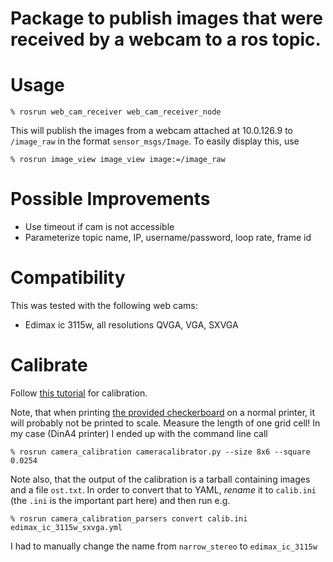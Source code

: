 # Package to publish images that were received by a webcam to a ros topic.


# Usage

    % rosrun web_cam_receiver web_cam_receiver_node

This will publish the images from a webcam attached at 10.0.126.9 to
`/image_raw` in the format `sensor_msgs/Image`.  To easily display this, use

    % rosrun image_view image_view image:=/image_raw


# Possible Improvements

- Use timeout if cam is not accessible
- Parameterize topic name, IP, username/password, loop rate, frame id


# Compatibility

This was tested with the following web cams:

- Edimax ic 3115w, all resolutions QVGA, VGA, SXVGA


# Calibrate

Follow
[this tutorial](http://wiki.ros.org/camera_calibration/Tutorials/MonocularCalibration)
for calibration.

Note, that when printing
[the provided checkerboard](http://wiki.ros.org/camera_calibration/Tutorials/MonocularCalibration?action=AttachFile&do=view&target=check-108.pdf)
on a normal printer, it will probably not be printed to scale.  Measure the
length of one grid cell!  In my case (DinA4 printer) I ended up with the
command line call

    % rosrun camera_calibration cameracalibrator.py --size 8x6 --square 0.0254

Note also, that the output of the calibration is a tarball containing images
and a file `ost.txt`.  In order to convert that to YAML, *rename* it to
`calib.ini` (the `.ini` is the important part here) and then run e.g.

    % rosrun camera_calibration_parsers convert calib.ini edimax_ic_3115w_sxvga.yml

I had to manually change the name from `narrow_stereo` to `edimax_ic_3115w`

